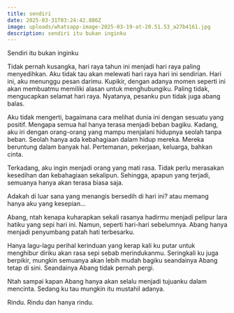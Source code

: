 ```yaml
---
title: sendiri
date: 2025-03-31T03:24:42.886Z
image: uploads/whatsapp-image-2025-03-19-at-20.51.53_a27b4161.jpg
description: s﻿endiri itu bukan inginku
---
```

Sendiri itu bukan inginku

T﻿idak pernah kusangka, hari raya tahun ini menjadi hari raya paling menyedihkan. Aku tidak tau akan melewati hari raya hari ini sendirian. Hari ini, aku menunggu pesan darimu. Kupikir, dengan adanya momen seperti ini akan membuatmu memiliki alasan untuk menghubungiku. Paling tidak, mengucapkan selamat hari raya. Nyatanya, pesanku pun tidak juga abang balas. 

A﻿ku tidak mengerti, bagaimana cara melihat dunia ini dengan sesuatu yang positif. Mengapa semua hal hanya terasa menjadi beban bagiku. Kadang, aku iri dengan orang-orang yang mampu menjalani hidupnya seolah tanpa beban. Seolah hanya ada kebahagiaan dalam hidup mereka. Mereka beruntung dalam banyak hal. Pertemanan, pekerjaan, keluarga, bahkan cinta. 

T﻿erkadang, aku ingin menjadi orang yang mati rasa. Tidak perlu merasakan kesedihan dan kebahagiaan sekalipun. Sehingga, apapun yang terjadi, semuanya hanya akan terasa biasa saja. 

A﻿dakah di luar sana yang menangis bersedih di hari ini? atau memang hanya aku yang kesepian...

A﻿bang, ntah kenapa kuharapkan sekali rasanya hadirmu menjadi pelipur lara hatiku yang sepi hari ini. Namun, seperti hari-hari sebelumnya. Abang hanya menjadi penyumbang patah hati terbesarku. 

Hanya lagu-lagu perihal kerinduan yang kerap kali ku putar untuk menghibur diriku akan rasa sepi sebab merindukanmu. Seringkali ku juga berpikir, mungkin semuanya akan lebih mudah bagiku seandainya Abang tetap di sini. Seandainya Abang tidak pernah pergi.

N﻿tah sampai kapan Abang hanya akan selalu menjadi tujuanku dalam mencinta. Sedang ku tau mungkin itu mustahil adanya. 

R﻿indu. Rindu dan hanya rindu.